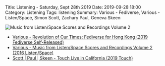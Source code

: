 Title: Listening - Saturday, Sept 28th 2019 
Date: 2019-09-28 18:00
Category: Listening
Tags: listening
Summary: Various - Fediverse, Various - Listen/Space, Simon Scott, Zachary Paul, Geneva Skeen


![Music from Listen/Space Scores and Recordings Volume 2](/images/listenspace.jpg)

- [Various - Revolution of Our Times: Fediverse for Hong Kong (2019 Fediverse Self-Released)](https://fediverse.bandcamp.com)
- [Various - Music from Listen/Space Scores and Recordings Volume 2 (2016 Listen/Space)](https://listenspace.bandcamp.com/album/music-from-listen-space-scores-and-recordings-volume-2-2016)
- [Scott | Paul | Skeen - Touch Live in California (2019 Touch)](https://touch33.net/catalogue/tone-72-scott-paul-skeen-touch-live-in-california-2019.html)
